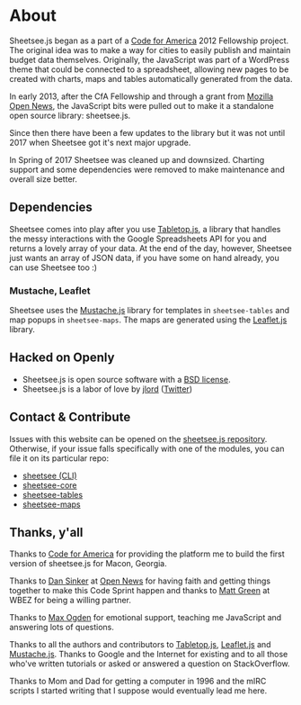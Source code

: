 # About

Sheetsee.js began as a part of a [Code for America](http://www.codeforamerica.org) 2012 Fellowship project. The original idea was to make a way for cities to easily publish and maintain budget data themselves. Originally, the JavaScript was part of a WordPress theme that could be connected to a spreadsheet, allowing new pages to be created with charts, maps and tables automatically generated from the data.

In early 2013, after the CfA Fellowship and through a grant from [Mozilla Open News](http://opennews.org), the JavaScript bits were pulled out to make it a standalone open source library: sheetsee.js.

Since then there have been a few updates to the library but it was not until 2017 when Sheetsee got it's next major upgrade.

In Spring of 2017 Sheetsee was cleaned up and downsized. Charting support and some dependencies were removed to make maintenance and overall size better.

## Dependencies

Sheetsee comes into play after you use [Tabletop.js](https://github.com/jsoma/tabletop), a library that handles the messy interactions with the Google Spreadsheets API for you and returns a lovely array of your data. At the end of the day, however, Sheetsee just wants an array of JSON data, if you have some on hand already, you can use Sheetsee too :)

### Mustache, Leaflet

Sheetsee uses the [Mustache.js](https://mustache.github.io) library for templates in `sheetsee-tables` and map popups in `sheetsee-maps`. The maps are generated using the [Leaflet.js](http://leafletjs.com) library.

## Hacked on Openly
- Sheetsee.js is open source software with a [BSD license](docs/license.md).
- Sheetsee.js is a labor of love by [jlord](http://www.github.com/jlord) ([Twitter](http://www.twitter.com/jllord))

## Contact & Contribute
Issues with this website can be opened on the [sheetsee.js repository](https://github.com/jlord/sheetsee/issues/new). Otherwise, if your issue falls specifically with one of the modules, you can file it on its particular repo:
 - [sheetsee (CLI)](http://www.github.com/jlord/sheetsee/issues/new)
 - [sheetsee-core](http://www.github.com/jlord/sheetsee-core/issues/new)
 - [sheetsee-tables](http://www.github.com/jlord/sheetsee-tables/issues/new)
 - [sheetsee-maps](http://www.github.com/jlord/sheetsee-maps/issues/new)

## Thanks, y'all

Thanks to [Code for America](http://www.codeforamerica.org) for providing the platform me to build the first version of sheetsee.js for Macon, Georgia.

Thanks to [Dan Sinker](http://www.twitter.com/dansinker) at [Open News](http://www.mozillaopennews.org/) for having faith and getting things together to make this Code Sprint happen and thanks to [Matt Green](https://twitter.com/whatsnewmedia) at WBEZ for being a willing partner.

Thanks to [Max Ogden](http://www.twitter.com/maxogden) for emotional support, teaching me JavaScript and answering lots of questions.

Thanks to all the authors and contributors to [Tabletop.js](https://github.com/jsoma/tabletop), [Leaflet.js](http://leafletjs.com) and [Mustache.js](https://mustache.github.io). Thanks to Google and the Internet for existing and to all those who've written tutorials or asked or answered a question on StackOverflow.

Thanks to Mom and Dad for getting a computer in 1996 and the mIRC scripts I started writing that I suppose would eventually lead me here.
